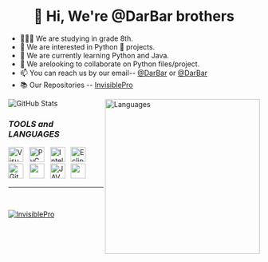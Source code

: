 <h1 align="center"> 👋 Hi, We're @DarBar brothers</h1>

- 👨🏻‍🎓 We are studying in grade 8th.   &nbsp; &nbsp;
- 👀 We are interested in Python 🐍 projects.  &nbsp; &nbsp;
- 🌱 We are currently learning Python and Java.  &nbsp; &nbsp;
- 💞️ We arelooking to collaborate on Python files/project.  &nbsp; &nbsp; 
- 📫 You can reach us by our email-- [@DarBar](mailto:dhyeyrathodsir@gmail.com) or [@DarBar](mailto:rathod.bhavy77@gmail.com)
- 📚 Our Repositories -- [InvisiblePro](https://github.com/InvisiblePro?tab=repositories)

<img alt="GitHub Stats" src="https://github-readme-stats.vercel.app/api?username=InvisiblePro&show_icons=true&theme=radical&title_color=00ffff&text_color=fff"/> <img alt="Languages" src="https://github-readme-stats.vercel.app/api/top-langs/?username=InvisiblePro&hide_border=false&theme=radical&show_icons=true&bg_color=151415&text_color=fff&title_color=0ff" width="310px" align="right"/>

### ***TOOLS*** *and* ***LANGUAGES*** 
[<img alt="Visual Studio Code" src="https://cdn.icon-icons.com/icons2/2107/PNG/512/file_type_vscode_icon_130084.png" width="30px" />](https://code.visualstudio.com/) &nbsp; 
[<img src="https://upload.wikimedia.org/wikipedia/commons/thumb/1/1d/PyCharm_Icon.svg/1024px-PyCharm_Icon.svg.png" alt="PyCharm" width="30px">](https://www.jetbrains.com/pycharm/) &nbsp;  [<img src="https://upload.wikimedia.org/wikipedia/commons/thumb/9/9c/IntelliJ_IDEA_Icon.svg/1200px-IntelliJ_IDEA_Icon.svg.png" width="30px" alt="Intellij">](https://www.jetbrains.com/idea) &nbsp;
[<img src="https://user-images.githubusercontent.com/11943860/46922529-b28cdc80-cfe0-11e8-9aec-0091161d3599.png" alt="Eclipse" width="30px">](https://www.eclipse.org/) &nbsp;
[<img alt="GitHub" src="https://cdn-icons-png.flaticon.com/512/25/25231.png" width="30px" />](https://www.github.com/) &nbsp; 
[<img src="https://cdn.iconscout.com/icon/free/png-256/python-3521655-2945099.png" width="30px" />](https://www.python.org/) &nbsp;  [<img src="https://cdn-icons-png.flaticon.com/512/226/226777.png" alt="JAVA" width="30px">](https://www.java.com/en/)   &nbsp; [<img src="https://upload.wikimedia.org/wikipedia/commons/thumb/3/38/Jupyter_logo.svg/1200px-Jupyter_logo.svg.png" width="30px"/>](https://jupyter.org/) &nbsp;

<hr>
<br>

[<img src="https://img.shields.io/badge/GitHub-InvisiblePro-blue?logo=github&style=for-the-badge" align="center" alt="InvisiblePro">](https://github.com/InvisiblePro)
